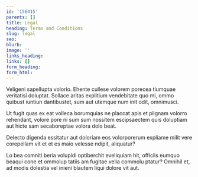 ```yaml
---
id: '156415'
parents: []
title: Legal
heading: Terms and Conditions
slug: legal
seo: 
blurb: 
image: ''
links_heading: 
links: []
form_heading: 
form_html: 
---
```


Veligeni sapellupta volorio. Ehente cullese volorem porecea tiumquae veritatisi doluptat. Sollace aritas explitium vendebitate quo mi, ommo quibust iuntiun dantibustet, sum aut utemque num init odit, omnimusci.

Ut fugit quas ex eat volleca borumquias ne placcat apis et plignam volorro rehendant, volore pore ni sum sum nossitem escipsaectem quis doluptiam aut hicte sam secaboreptae volora dolo beat.

Delecto digenda essitatur aut doloriam eos volorporerum expliame milit vere corepellam vit et et es maio velesse ndipit, aliquatur?

Lo bea comniti beria volupidi optiberchit eveliquiam hit, officiis eumquo beaqui cone et ommolup tatiis am fugitae vella commolu ptatur? Omnihil et, ad modis dolestia vel inieni blautem liqui dolore vit aut.